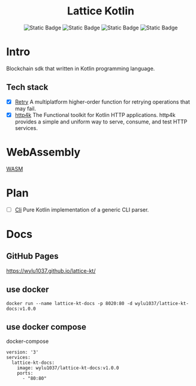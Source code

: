 <h1 align="center">Lattice Kotlin</h1>

<p align="center">
    <img alt="Static Badge" src="https://img.shields.io/badge/kotlin-v1.9.23-blue?logo=kotlin">
    <img alt="Static Badge" src="https://img.shields.io/badge/build-passing-green?logo=github">
    <img alt="Static Badge" src="https://img.shields.io/badge/release-v1.0.0-blue?logo=adguard">
    <img alt="Static Badge" src="https://img.shields.io/badge/Evm-support-orange?logo=ethereum">
</p>

<h1>Intro</h1>
Blockchain sdk that written in Kotlin programming language.

## Tech stack

- [x] [Retry](https://github.com/michaelbull/kotlin-retry) A multiplatform higher-order function for retrying operations
  that may fail.
- [x] [http4k](https://github.com/http4k/http4k) The Functional toolkit for Kotlin HTTP applications. http4k provides a
  simple and uniform way to serve, consume, and test HTTP services.

<h1 id="WebAssembly ">WebAssembly</h1>

[WASM](https://kotlinlang.org/docs/wasm-overview.html)

<h1>Plan</h1>

- [ ] [Cli](https://github.com/Kotlin/kotlinx-cli) Pure Kotlin implementation of a generic CLI parser.

<h1>Docs</h1>
<h2>GitHub Pages</h2>

https://wylu1037.github.io/lattice-kt/

<h2>use docker</h2>

```shell
docker run --name lattice-kt-docs -p 8020:80 -d wylu1037/lattice-kt-docs:v1.0.0
```

<h2>use docker compose</h2>

docker-compose

```shell
version: '3'
services:
  lattice-kt-docs:
    image: wylu1037/lattice-kt-docs:v1.0.0
    ports:
      - "80:80"
```